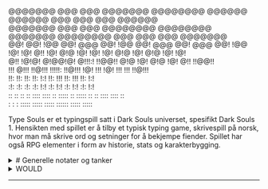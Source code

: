 @@@@@@@  @@@ @@@  @@@@@@@   @@@@@@@@      @@@@@@    @@@@@@   @@@  @@@  @@@        @@@@@@   
@@@@@@@  @@@ @@@  @@@@@@@@  @@@@@@@@     @@@@@@@   @@@@@@@@  @@@  @@@  @@@       @@@@@@@   
  @@!    @@! !@@  @@!  @@@  @@!          !@@       @@!  @@@  @@!  @@@  @@!       !@@       
  !@!    !@! @!!  !@!  @!@  !@!          !@!       !@!  @!@  !@!  @!@  !@!       !@!       
  @!!     !@!@!   @!@@!@!   @!!!:!       !!@@!!    @!@  !@!  @!@  !@!  @!!       !!@@!!    
  !!!      @!!!   !!@!!!    !!!!!:        !!@!!!   !@!  !!!  !@!  !!!  !!!        !!@!!!   
  !!:      !!:    !!:       !!:               !:!  !!:  !!!  !!:  !!!  !!:            !:!  
  :!:      :!:    :!:       :!:              !:!   :!:  !:!  :!:  !:!   :!:          !:!   
   ::       ::     ::        :: ::::     :::: ::   ::::: ::  ::::: ::   :: ::::  :::: ::   
    :        :      :         :::::       :::::     :::::     ::::::     :::::    :::::

Type Souls er et typingspill satt i Dark Souls universet, spesifikt Dark Souls 1. Hensikten med spillet er å tilby et typisk typing game, skrivespill på norsk, hvor man må skrive ord og setninger for å bekjempe fiender. Spillet har også RPG elementer i form av historie, stats og karakterbygging.

<details><summary># Generelle notater og tanker</summary>
- Bruke spectreconsole til grafikk
- Combat består av å skrive ord rett og fort
- Combat gir exp, ikke drops
- Exp kan brukes til å levle opp med
- Liste opp map som et hierarki-tre
- Områder skal kunne gjenspilles, dvs man kan farme exp ved å bevege seg mellom bonfires
- Bosser respawner IKKE

### Stats!

| Strength | Økt damage |
| --- | --- |
| Intellect | Mer tid til å skrive |
| Endurance | Økt HP |
| Faith | Øker maxhp når du ikke er human, gir sjanse for ressurection |
| Humanity | Av eller på. Ikke human gjør så du bare får 50% max hp, men er du human åpner det opp for invasions, som gjør at du må sloss mot flere fiender på vei til steder |
| Level | Flat bonus til alle stats per level |

Humanity kan fåes tilbake ved å drepe bosser. 

![Mind Map (1).jpg](Type%20Souls%208c7ad71f30c142838a629d56a741af1c/Mind_Map_(1).jpg)

Kartet består av en forenklet versjon av Dark Souls 1 mappet.
</details>


<details><summary>WOULD</summary>
  <details><summary>W</summary><blockquote>
    Et tekstbasert konsollspill satt til Dark Souls 1

Spilleren blir møtt av login screen, hvor spiller kan velge å starte nytt spill eller fortsette et påbegynt. Data lagres LOKALT til å begynne med, database utforskes

Starter man nytt spill vil du gå inn i en create character screen hvor du velger klasse og navn på karakteren. Klasser å velge mellom og deres bonuser er:

| Warrior/Kriger | Strength |
| --- | --- |
| Knight/Ridder | Endurance |
| Cleric/Troende | Faith |
| Sorcerer/Trollmann | Intellect |

Etter å ha laget karakter vil spilleren starte fra første “bonfire”, bål/lagringsplass.  disse bonfirene er rasteplasser hvor man gjør alle valg. Her kan du:

- Se på kartet, bestemme deg for hvor du skal gå
- Fylle opp healingflaskene dine
- Endre på utstyret, bytte våpen etc
- Lagre spillet
- Levle opp

Selve gameplayet vil skje når spilleren beveger seg fra en bonfire til en annen. 

Når spilleren beveger seg vil en funksjon kjøre for å se hvor mange fiender en må sloss mot før man er fremme. 5-10 stykker vil være normalt, pluss en invasjon hvis man er så uheldig. Mellom hver fiende vil man kunne få muligheten til å dra tilbake til forrige bonfire, men man mister da all progresjon til neste område og må sloss mot alle fiendene på nytt. Hvis området man går til har en boss vil man først måtte ta alle fiendene og så sloss mot bossen uten å kunne raste. Slår man bossen vil man få masse exp og også låse opp neste område. Bosser og områder er fargekodet, så en GRØNN boss vil låse opp GRØNNE områder. Levler man opp vil man få en liten bonus til alle attributter, og man vil også få  5 attributtpoeng man kan sette i hvem av statsene man vil. I Firelink Shrine vil man kunne få muligheten til å “respecce”, det vil si at man fjerner alle attributtpoeng man har satt ut for å kunne sette dem ut igjen der man ønsker.

Spillet er ferdig når spilleren har tatt siste boss, som befinner seg i Kiln of the First Flame, og for å komme seg dit må man ta bossen i Dukes Archives.
  </blockquote></details>
  
 <details><summary>O</summary><blockquote>
   
 
Open up the requirements

Hva har jeg behov for i dette spillet?

- Spectre Console for grafikk og funksjonalitet, spesifikt dele opp konsollen i bolker, vise graf for helse for spiller og fiender, tegne kart
- Hovedfunksjon for inputvalidation
- En form for lagringsløsning offline og lokalt, skrive til og lese fra fil
- Formler for damage og stats
- Arrow key menu, velge menyvalg ved å bruke piltaster eller WASD.
- En stabil timer for hvor lang tid man har på å skrive inn riktig ord i combat
   
 </blockquote></details>
  <details><summary>U</summary><blockquote>
Ui design

![Screenshot_6.png](Type%20Souls%208c7ad71f30c142838a629d56a741af1c/Screenshot_6.png)

Start game screen, denne skjermen er det spilleren møter ved spillstart.

![Screenshot_5.png](Type%20Souls%208c7ad71f30c142838a629d56a741af1c/Screenshot_5.png)

Ui for combat

![Screenshot_7.png](Type%20Souls%208c7ad71f30c142838a629d56a741af1c/Screenshot_7.png)

Spilleren har her kommet til en bonfire og har her flere muligheter for hva den kan gjøre
 </blockquote></details>
  
   <details><summary>L</summary><blockquote>
Logic design
 </blockquote></details>
  
   <details><summary>D</summary><blockquote>
     Data design
 </blockquote></details>

</details>


---
